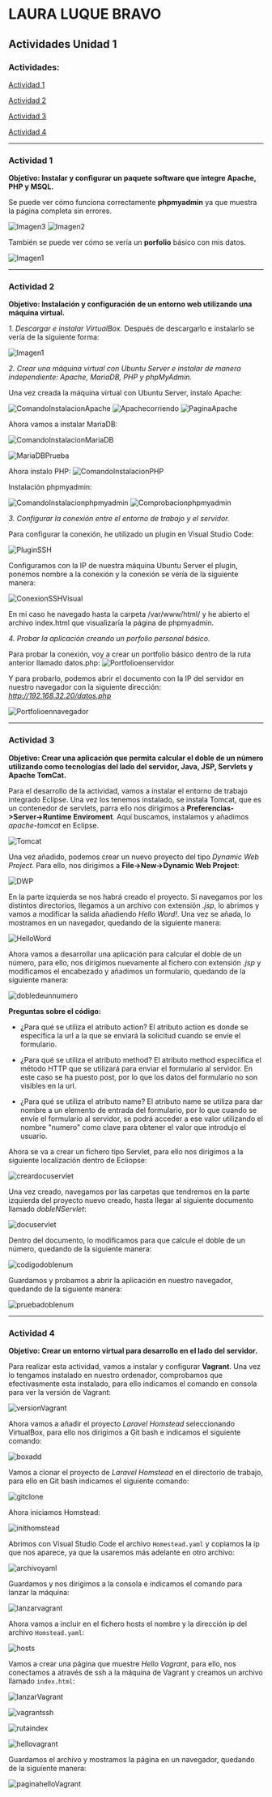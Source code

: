 # LAURA LUQUE BRAVO
## Actividades Unidad 1
### Actividades:

[Actividad 1](#actividad-1)

[Actividad 2](#actividad-2)

[Actividad 3](#actividad-3)

[Actividad 4](#actividad-4)

---
### Actividad 1
**Objetivo: Instalar y configurar un paquete software que integre Apache, PHP y MSQL.**

Se puede ver cómo funciona correctamente **phpmyadmin** ya que muestra la página completa sin errores. 

![Imagen3](Act_1/3.PNG)
![Imagen2](Act_1/2.PNG)

También se puede ver cómo se vería un **porfolio** básico con mis datos.

![Imagen1](Act_1/1.PNG)

---
### Actividad 2
**Objetivo: Instalación y configuración de un entorno web utilizando una máquina virtual.**

*1. Descargar e instalar VirtualBox.*
Después de descargarlo e instalarlo se vería de la siguiente forma:

![Imagen1](Act_2/1.PNG)

*2. Crear una máquina virtual con Ubuntu Server e instalar de manera independiente: Apache, MariaDB, PHP y phpMyAdmin.*

Una vez creada la máquina virtual con Ubuntu Server, instalo Apache:

![ComandoInstalacionApache](Act_2/3.PNG)
![Apachecorriendo](Act_2/4.PNG)
![PaginaApache](Act_2/7.PNG)

Ahora vamos a instalar MariaDB:

![ComandoInstalacionMariaDB](Act_2/instalacionmariaDB.PNG)

![MariaDBPrueba](Act_2/muestramariadb.PNG)

Ahora instalo PHP:
![ComandoInstalacionPHP](Act_2/8.PNG)

Instalación phpmyadmin:

![ComandoInstalacionphpmyadmin](Act_2/phpmyadmin2.PNG)
![Comprobacionphpmyadmin](Act_2\muestraphpmyadmin.PNG)

*3. Configurar la conexión entre el entorno de trabajo y el servidor.*

Para configurar la conexión, he utilizado un plugin en Visual Studio Code:

![PluginSSH](Act_2/plugin_ssh.PNG)

Configuramos con la IP de nuestra máquina Ubuntu Server el plugin, ponemos nombre a la conexión y la conexión se vería de la siguiente manera:

![ConexionSSHVisual](Act_2/conexionsshvisual.PNG)

En mi caso he navegado hasta la carpeta /var/www/html/ y he abierto el archivo index.html que visualizaría la página de phpmyadmin.

*4. Probar la aplicación creando un porfolio personal básico.*

Para probar la conexión, voy a crear un portfolio básico dentro de la ruta anterior llamado datos.php:
![Portfolioenservidor](Act_2/datosenserver.PNG)

Y para probarlo, podemos abrir el documento con la IP del servidor en nuestro navegador con la siguiente dirección: *http://192.168.32.20/datos.php*

![Portfolioennavegador](Act_2/pruebaportfolioserver.PNG)

---
### Actividad 3
**Objetivo: Crear una aplicación que permita calcular el doble de un número utilizando como tecnologías del lado del servidor, Java, JSP, Servlets y Apache TomCat.**

Para el desarrollo de la actividad, vamos a instalar el entorno de trabajo integrado Eclipse. 
Una vez los tenemos instalado, se instala Tomcat, que es un contenedor de servlets, parra ello nos dirigimos a **Preferencias->Server->Runtime Enviroment**.
Aquí buscamos, instalamos y añadimos *apache-tomcat* en Eclipse.

![Tomcat](Act_3/añadirtomcat.PNG)

Una vez añadido, podemos crear un nuevo proyecto del tipo *Dynamic Web Project*. Para ello, nos dirigimos a **File->New->Dynamic Web Project**:

![DWP](Act_3/nuevoproyecto.png)

En la parte izquierda se nos habrá creado el proyecto. Si navegamos por los distintos directorios, llegamos a un archivo con extensión *.jsp*, lo abrimos y vamos a modificar la salida añadiendo *Hello Word!*.
Una vez se añada, lo mostramos en un navegador, quedando de la siguiente manera:

![HelloWord](Act_3/holamundo.PNG)

Ahora vamos a desarrollar una aplicación para calcular el doble de  un número, para ello, nos dirigimos nuevamente al fichero con extensión *.jsp* y modificamos el encabezado y añadimos un formulario, quedando de la siguiente manera:

![dobledeunnumero](Act_3/dobledeunnumero.PNG)

**Preguntas sobre el código:**
- ¿Para qué se utiliza el atributo action?
  El atributo action es donde se especifica la url a la que se enviará la solicitud cuando se envíe el formulario.

- ¿Para qué se utiliza el atributo method?
  El atributo method especiifica el método HTTP que se utilizará para enviar el formulario al servidor. En este caso se ha puesto post, por lo que los datos del formulario no son visibles en la url.
- ¿Para qué se utiliza el atributo name?
  El atributo name se utiliza para dar nombre a un elemento de entrada del formulario, por lo que cuando se envíe el formulario al servidor, se podrá acceder a ese valor utilizando el nombre "numero" como clave para obtener el valor que introdujo el usuario.

Ahora se va a crear un fichero tipo Servlet, para ello nos dirigimos a la siguiente localización dentro de Ecliopse:

![creardocuservlet](Act_3/crearservlet.png)

Una vez creado, navegamos por las carpetas que tendremos en la parte izquierda del proyecto nuevo creado, hasta llegar al siguiente documento llamado *dobleNServlet*:

![docuservlet](Act_3/docuservlet.PNG)

Dentro del documento, lo modificamos para que calcule el doble de un número, quedando de la siguiente manera:

![codigodoblenum](Act_3/Captura.PNG)

Guardamos y probamos a abrir la aplicación en nuestro navegador, quedando de la siguiente manera:

![pruebadoblenum](Act_3/appdoblenum.PNG)

---

### Actividad 4
**Objetivo: Crear un entorno virtual para desarrollo en el lado del servidor.**

Para realizar esta actividad, vamos a instalar y configurar **Vagrant**.
Una vez lo tengamos instalado en nuestro ordenador, comprobamos que efectivasmente esta instalado, para ello indicamos el comando en consola para ver la versión de Vagrant:

![versionVagrant](Act_4/1.PNG)

Ahora vamos a añadir el proyecto *Laravel Homstead* seleccionando VirtualBox, para ello nos dirigimos a Git bash e indicamos el siguiente comando:

![boxadd](Act_4/2.PNG)

Vamos a clonar el proyecto de *Laravel Homstead* en el directorio de trabajo, para ello en Git bash indicamos el siguiente comando:

![gitclone](Act_4/3.PNG)

Ahora iniciamos Homstead:

![inithomstead](Act_4/4.PNG)

Abrimos con Visual Studio Code el archivo `Homestead.yaml` y copiamos la ip que nos aparece, ya que la usaremos más adelante en otro archivo:

![archivoyaml](Act_4/5.PNG)

Guardamos y nos dirigimos a la consola e indicamos el comando para lanzar la máquina:

![lanzarvagrant](Act_4/6.PNG)

Ahora vamos a incluir en el fichero hosts el nombre y la dirección ip del archivo `Homstead.yaml`:

![hosts](Act_4/host.PNG)

Vamos a crear una página que muestre *Hello Vagrant*, para ello, nos conectamos a através de ssh a la máquina de Vagrant y creamos un archivo llamado `index.html`:

![lanzarVagrant](Act_4/7.PNG)

![vagrantssh](Act_4/8.PNG)

![rutaindex](Act_4/9.PNG)

![hellovagrant](Act_4/10.PNG)

Guardamos el archivo y mostramos la página en un navegador, quedando de la siguiente manera:

![paginahelloVagrant](Act_4/11.PNG)

